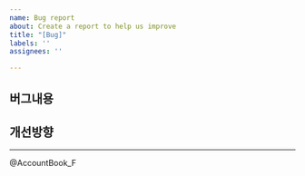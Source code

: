 ```yaml
---
name: Bug report
about: Create a report to help us improve
title: "[Bug]"
labels: ''
assignees: ''

---
```


## 버그내용

<!-- 버그에 대해 이해하기 쉽도록 이미지를 넣어주세요(선택) -->


## 개선방향


---

@AccountBook_F
